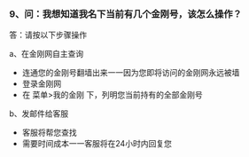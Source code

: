 ### 9、问：我想知道我名下当前有几个金刚号，该怎么操作？

答：请按以下步骤操作

a、在金刚网自主查询

- 连通您的金刚号翻墙出来一一因为您即将访问的金刚网永远被墙
- 登录金刚网
- 在 菜单>我的金刚 下，列明您当前持有的全部金刚号

b、发邮件给客服

- 客服将帮您查找
- 需要时间成本一一客服将在24小时内回复您
